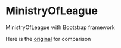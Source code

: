 # MinistryOfLeague

MinistryOfLeague with Bootstrap framework

Here is the [original](https://d13yacurqjgara.cloudfront.net/users/182229/screenshots/1715917/attachments/274719/Ministry-of-League---Home.png) for comparison
